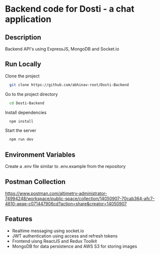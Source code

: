 # Backend code for Dosti - a chat application

## Description

Backend API's using ExpressJS, MongoDB and Socket.io

## Run Locally

Clone the project

```bash
  git clone https://github.com/abhinav-root/Dosti-Backend
```

Go to the project directory

```bash
  cd Dosti-Backend
```

Install dependencies

```bash
  npm install
```

Start the server

```bash
  npm run dev
```


## Environment Variables

Create a .env file similar to .env.example from the repository


## Postman Collection
https://www.postman.com/altimetry-administrator-74994248/workspace/public-space/collection/14050907-70cab364-afc7-4610-aeae-c071447906cd?action=share&creator=14050907

## Features

- Realtime messaging using socket.io
- JWT authentication using access and refresh tokens
- Frontend uisng ReactJS and Redux Toolkit
- MongoDB for data persistence and AWS S3 for storing images

